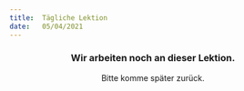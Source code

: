 ```yaml
---
title:  Tägliche Lektion
date:   05/04/2021
---
```


### <center>Wir arbeiten noch an dieser Lektion.</center>
<center>Bitte komme später zurück.</center>